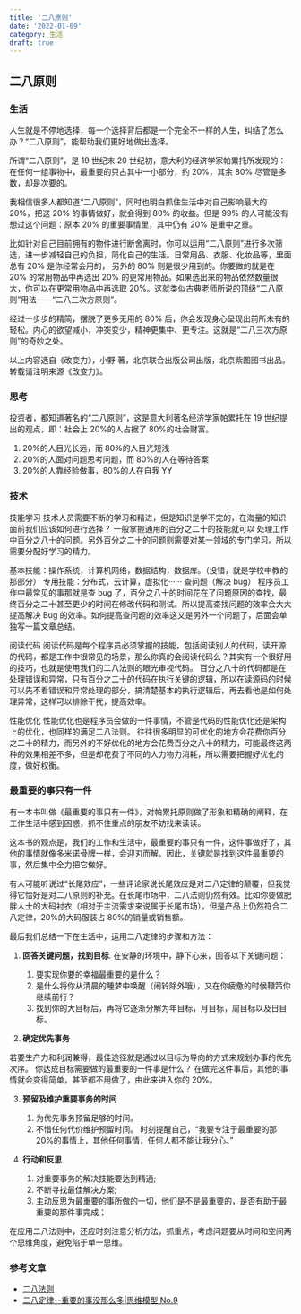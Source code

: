 ```yaml
---
title: '二八原则'
date: '2022-01-09'
category: 生活
draft: true
---
```


## 二八原则

### 生活

人生就是不停地选择，每一个选择背后都是一个完全不一样的人生，纠结了怎么办？“二八原则”，能帮助我们更好地做出选择。

所谓“二八原则”，是 19 世纪末 20 世纪初，意大利的经济学家帕累托所发现的：在任何一组事物中，最重要的只占其中一小部分，约 20%，其余 80% 尽管是多数，却是次要的。

我相信很多人都知道“二八原则”，同时也明白抓住生活中对自己影响最大的 20%，把这 20% 的事情做好，就会得到 80% 的收益。但是 99% 的人可能没有想过这个问题：原本 20% 的重要事情里，其中仍有 20% 是重中之重。

比如针对自己目前拥有的物件进行断舍离时，你可以运用“二八原则”进行多次筛选，进一步减轻自己的负担，简化自己的生活。日常用品、衣服、化妆品等，里面总有 20% 是你经常会用的， 另外的 80% 则是很少用到的。你要做的就是在 20% 的常用物品中再选出 20% 的更常用物品。如果选出来的物品依然数量很大，你可以在更常用物品中再选取 20%。这就类似古典老师所说的顶级“二八原则”用法——“二八三次方原则”。

经过一步步的精简，摆脱了更多无用的 80% 后，你会发现身心呈现出前所未有的轻松。内心的欲望减小，冲突变少，精神更集中、更专注。这就是“二八三次方原则”的奇妙之处。

以上内容选自《改变力》，小野 著，北京联合出版公司出版，北京紫图图书出品。转载请注明来源《改变力》。

### 思考

投资者，都知道著名的“二八原则”，这是意大利著名经济学家帕累托在 19 世纪提出的观点，即：社会上 20%的人占据了 80%的社会财富。

1. 20%的人目光长远，而 80%的人目光短浅
2. 20%的人面对问题思考问题，而 80%的人在等待答案
3. 20%的人靠经验做事，80%的人在自我 YY

### 技术

技能学习
技术人员需要不断的学习和精进，但是知识是学不完的，在海量的知识面前我们应该如何进行选择？
一般掌握通用的百分之二十的技能就可以 处理工作中百分之八十的问题。另外百分之二十的问题则需要对某一领域的专门学习。所以需要分配好学习的精力。

基本技能：操作系统，计算机网络，数据结构，数据库。（没错，就是学校中教的那部分）
专用技能：分布式，云计算，虚拟化······
查问题（解决 bug）
程序员工作中最常见的事那就是查 bug 了，百分之八十的时间花在了问题原因的查找，最终百分之二十甚至更少的时间在修改代码和测试。所以提高查找问题的效率会大大提高解决 Bug 的效率。如何提高查问题的效率这又是另外一个问题了，后面会单独写一篇文章总结。

阅读代码
阅读代码是每个程序员必须掌握的技能，包括阅读别人的代码，读开源的代码，都是工作中很常见的场景，那么你真的会阅读代码么？其实有一个很好用的技巧，也就是使用我们的二八法则的眼光审视代码。
百分之八十的代码都是在处理错误和异常，只有百分之二十的代码在执行关键的逻辑，所以在读源码的时候可以先不看错误和异常处理的部分，搞清楚基本的执行逻辑后，再去看他是如何处理异常，这样可以排除干扰，提高效率。

性能优化
性能优化也是程序员会做的一件事情，不管是代码的性能优化还是架构上的优化，也同样的满足二八法则。
往往很多明显的可优化的地方会花费你百分之二十的精力，而另外的不好优化的地方会花费百分之八十的精力，可能最终这两种的效果相差不多，但是却花费了不同的人力物力消耗，所以需要把握好优化的度，做好权衡。

### 最重要的事只有一件

有一本书叫做《最重要的事只有一件》，对帕累托原则做了形象和精确的阐释，在工作生活中感到困惑，抓不住重点的朋友不妨找来读读。

这本书的观点是，我们的工作和生活中，最重要的事只有一件，这件事做好了，其他的事情就像多米诺骨牌一样，会迎刃而解。因此，关键就是找到这件最重要的事，然后集中全力把它做好。

有人可能听说过“长尾效应”，一些评论家说长尾效应是对二八定律的颠覆，但我觉得它恰好是对二八原则的补充。在长尾市场中，二八法则仍然有效。比如你要做肥胖人士的大码衬衣（相对于主流需求来说属于长尾市场），但是产品上仍然符合二八定律，20%的大码服装占 80%的销量或销售额。

最后我们总结一下在生活中，运用二八定律的步骤和方法：

1. **回答关键问题，找到目标**. 在安静的环境中，静下心来，回答以下关键问题：

   1. 要实现你要的幸福最重要的是什么？
   2. 是什么将你从清晨的睡梦中唤醒（闹铃除外哦），又在你疲惫的时候鞭策你继续前行？
   3. 找到你的大目标后，再将它逐渐分解为年目标，月目标，周目标以及日目标。

2. **确定优先事务**

若要生产力和利润兼得，最佳途径就是通过以目标为导向的方式来规划办事的优先次序。
你达成目标需要做的最重要的一件事是什么？
在做完这件事后，其他的事情就会变得简单，甚至都不用做了，由此来进入你的 20%。

3. **预留及维护重要事务的时间**

   1. 为优先事务预留足够的时间。
   2. 不惜任何代价维护预留时间。
      时刻提醒自己，“我要专注于最重要的那 20%的事情上，其他任何事情，任何人都不能让我分心。”

4. **行动和反思**
   1. 对重要事务的解决技能要达到精通;
   2. 不断寻找最佳解决方案;
   3. 主动反思为最重要的事所做的一切，他们是不是最重要的，是否有助于最重要的那件事完成；

在应用二八法则中，还应时刻注意分析方法，抓重点，考虑问题要从时间和空间两个思维角度，避免陷于单一思维。

### 参考文章

- [二八法则](https://blog.csdn.net/MBuger/article/details/106966660)
- [二八定律--重要的事没那么多|思维模型 No.9](https://zhuanlan.zhihu.com/p/28480261)
